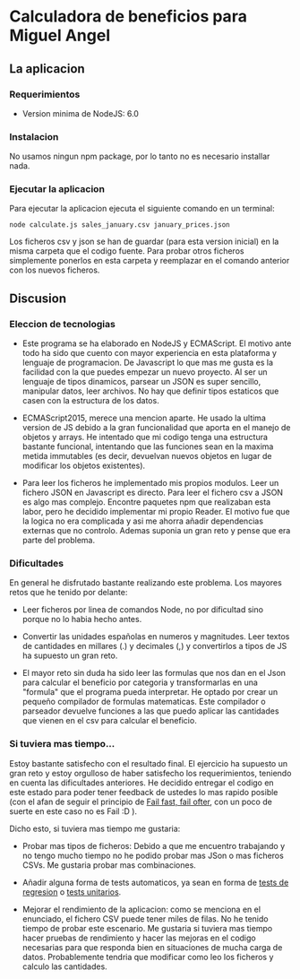 # Calculadora de beneficios para Miguel Angel

## La aplicacion

### Requerimientos

- Version minima de NodeJS: 6.0

### Instalacion

No usamos ningun npm package, por lo tanto no es necesario installar nada.

### Ejecutar la aplicacion

Para ejecutar la aplicacion ejecuta el siguiente comando en un terminal:

```
node calculate.js sales_january.csv january_prices.json
```

Los ficheros csv y json se han de guardar (para esta version inicial) en la misma carpeta que el codigo fuente. Para probar otros ficheros simplemente ponerlos en esta carpeta y reemplazar en el comando anterior con los nuevos ficheros.

## Discusion

### Eleccion de tecnologias

- Este programa se ha elaborado en NodeJS y ECMAScript. El motivo ante todo ha sido que cuento con mayor experiencia en esta plataforma y lenguaje de programacion. De Javascript lo que mas me gusta es la facilidad con la que puedes empezar un nuevo proyecto. Al ser un lenguaje de tipos dinamicos, parsear un JSON es super sencillo, manipular datos, leer archivos. No hay que definir tipos estaticos que casen con la estructura de los datos.

- ECMAScript2015, merece una mencion aparte. He usado la ultima version de JS debido a la gran funcionalidad que aporta en el manejo de objetos y arrays. He intentado que mi codigo tenga una estructura bastante funcional, intentando que las funciones sean en la maxima metida immutables (es decir, devuelvan nuevos objetos en lugar de modificar los objetos existentes).

- Para leer los ficheros he implementado mis propios modulos. Leer un fichero JSON en Javascript es directo. Para leer el fichero csv a JSON es algo mas complejo. Encontre paquetes npm que realizaban esta labor, pero he decidido implementar mi propio Reader. El motivo fue que la logica no era complicada y asi me ahorra añadir dependencias externas que no controlo. Ademas suponia un gran reto y pense que era parte del problema.

### Dificultades

En general he disfrutado bastante realizando este problema. Los mayores retos que he tenido por delante:

- Leer ficheros por linea de comandos Node, no por dificultad sino porque no lo habia hecho antes.

- Convertir las unidades españolas en numeros y magnitudes. Leer textos de cantidades en millares (.) y decimales (,) y convertirlos a tipos de JS ha supuesto un gran reto.

- El mayor reto sin duda ha sido leer las formulas que nos dan en el Json para calcular el beneficio por categoria y transformarlas en una "formula" que el programa pueda interpretar. He optado por crear un pequeño compilador de formulas matematicas. Este compilador o parseador devuelve funciones a las que puedo aplicar las cantidades que vienen en el csv para calcular el beneficio.

### Si tuviera mas tiempo...

Estoy bastante satisfecho con el resultado final. El ejercicio ha supuesto un gran reto y estoy orgulloso de haber satisfecho los requerimientos, teniendo en cuenta las dificultades anteriores. He decidido entregar el codigo en este estado para poder tener feedback de ustedes lo mas rapido posible (con el afan de seguir el principio de [Fail fast, fail ofter](https://www.arrkgroup.com/thought-leadership/fail-fast-fail-often-explained/), con un poco de suerte en este caso no es Fail :D ).

Dicho esto, si tuviera mas tiempo me gustaria:

- Probar mas tipos de ficheros: Debido a que me encuentro trabajando y no tengo mucho tiempo no he podido probar mas JSon o mas ficheros CSVs. Me gustaria probar mas combinaciones.

- Añadir alguna forma de tests automaticos, ya sean en forma de [tests de regresion](https://en.wikipedia.org/wiki/Regression_testing) o [tests unitarios](https://en.wikipedia.org/wiki/Unit_testing). 

- Mejorar el rendimiento de la aplicacion: como se menciona en el enunciado, el fichero CSV puede tener miles de filas. No he tenido tiempo de probar este escenario. Me gustaria si tuviera mas tiempo hacer pruebas de rendimiento y hacer las mejoras en el codigo necesarias para que responda bien en situaciones de mucha carga de datos. Probablemente tendria que modificar como leo los ficheros y calculo las cantidades.